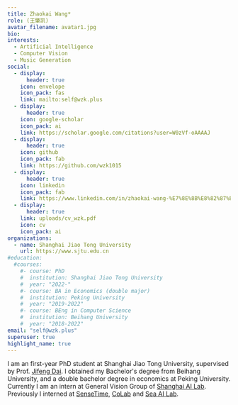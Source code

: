 ```yaml
---
title: Zhaokai Wang*
role: (王肇凯)
avatar_filename: avatar1.jpg
bio: 
interests:
  - Artificial Intelligence
  - Computer Vision
  - Music Generation
social:
  - display:
      header: true
    icon: envelope
    icon_pack: fas
    link: mailto:self@wzk.plus
  - display:
      header: true
    icon: google-scholar
    icon_pack: ai
    link: https://scholar.google.com/citations?user=W0zVf-oAAAAJ
  - display:
      header: true
    icon: github
    icon_pack: fab
    link: https://github.com/wzk1015
  - display:
      header: true
    icon: linkedin
    icon_pack: fab
    link: https://www.linkedin.com/in/zhaokai-wang-%E7%8E%8B%E8%82%87%E5%87%AF-5428181aa/
  - display:
      header: true
    link: uploads/cv_wzk.pdf
    icon: cv
    icon_pack: ai
organizations:
  - name: Shanghai Jiao Tong University
    url: https://www.sjtu.edu.cn
#education:
  #courses:
    #- course: PhD
    #  institution: Shanghai Jiao Tong University
    #  year: "2022-"
    #- course: BA in Economics (double major)
    #  institution: Peking University
    #  year: "2019-2022"
    #- course: BEng in Computer Science
    #  institution: Beihang University
    #  year: "2018-2022"
email: "self@wzk.plus"
superuser: true
highlight_name: true
---
```

I am an first-year PhD student at Shanghai Jiao Tong University, supervised by Prof. <a href="https://jifengdai.org/">Jifeng Dai</a>. I obtained my Bachelor's degree from Beihang University, and a double bachelor degree in economics at Peking University.  Currently I am an intern at General Vision Group of [Shanghai AI Lab](https://www.shlab.org.cn/). Previously I interned at [SenseTime](https://www.sensetime.com/), <a href="http://colalab.org/">CoLab</a> and <a href="https://sail.sea.com/">Sea AI Lab</a>.